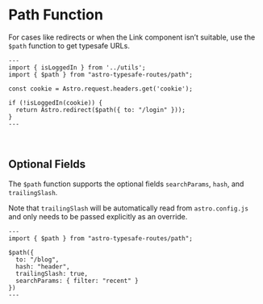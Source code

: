 # Path Function

For cases like redirects or when the Link component isn’t suitable, use the `$path` function to get typesafe URLs.

```tsx
---
import { isLoggedIn } from '../utils';
import { $path } from "astro-typesafe-routes/path";

const cookie = Astro.request.headers.get('cookie');

if (!isLoggedIn(cookie)) {
  return Astro.redirect($path({ to: "/login" }));
}
---
```

<br />

## Optional Fields

The `$path` function supports the optional fields `searchParams`, `hash`, and `trailingSlash`.

Note that `trailingSlash` will be automatically read from `astro.config.js` and only needs to be passed explicitly as an override.

```tsx
---
import { $path } from "astro-typesafe-routes/path";

$path({
  to: "/blog",
  hash: "header",
  trailingSlash: true,
  searchParams: { filter: "recent" }
})
---
```
